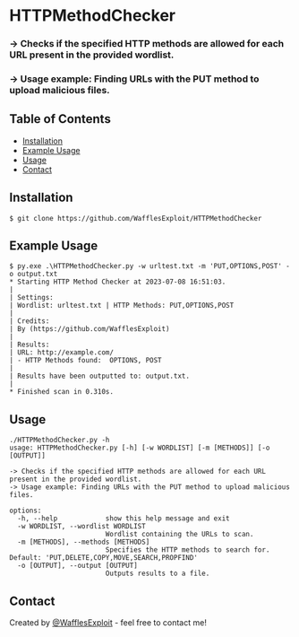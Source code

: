  # HTTPMethodChecker
 ### -> Checks if the specified HTTP methods are allowed for each URL present in the provided wordlist.
 ### -> Usage example: Finding URLs with the PUT method to upload malicious files.
## Table of Contents
* [Installation](#installation)
* [Example Usage](#Example-Usage)
* [Usage](#Usage)
* [Contact](#contact)

## Installation
 ```
 $ git clone https://github.com/WafflesExploit/HTTPMethodChecker
 ```

## Example Usage
```
$ py.exe .\HTTPMethodChecker.py -w urltest.txt -m 'PUT,OPTIONS,POST' -o output.txt
* Starting HTTP Method Checker at 2023-07-08 16:51:03.
| 
| Settings:
| Wordlist: urltest.txt | HTTP Methods: PUT,OPTIONS,POST
|
| Credits:
| By (https://github.com/WafflesExploit)
|
| Results: 
| URL: http://example.com/ 
| - HTTP Methods found:  OPTIONS, POST       
| 
| Results have been outputted to: output.txt.
|
* Finished scan in 0.310s.
```

## Usage
```
./HTTPMethodChecker.py -h                    
usage: HTTPMethodChecker.py [-h] [-w WORDLIST] [-m [METHODS]] [-o [OUTPUT]]

-> Checks if the specified HTTP methods are allowed for each URL present in the provided wordlist.
-> Usage example: Finding URLs with the PUT method to upload malicious files.

options:
  -h, --help            show this help message and exit
  -w WORDLIST, --wordlist WORDLIST
                        Wordlist containing the URLs to scan.
  -m [METHODS], --methods [METHODS]
                        Specifies the HTTP methods to search for. Default: 'PUT,DELETE,COPY,MOVE,SEARCH,PROPFIND'
  -o [OUTPUT], --output [OUTPUT]
                        Outputs results to a file.
```

## Contact
Created by [@WafflesExploit](https://github.com/WafflesExploit) - feel free to contact me!

